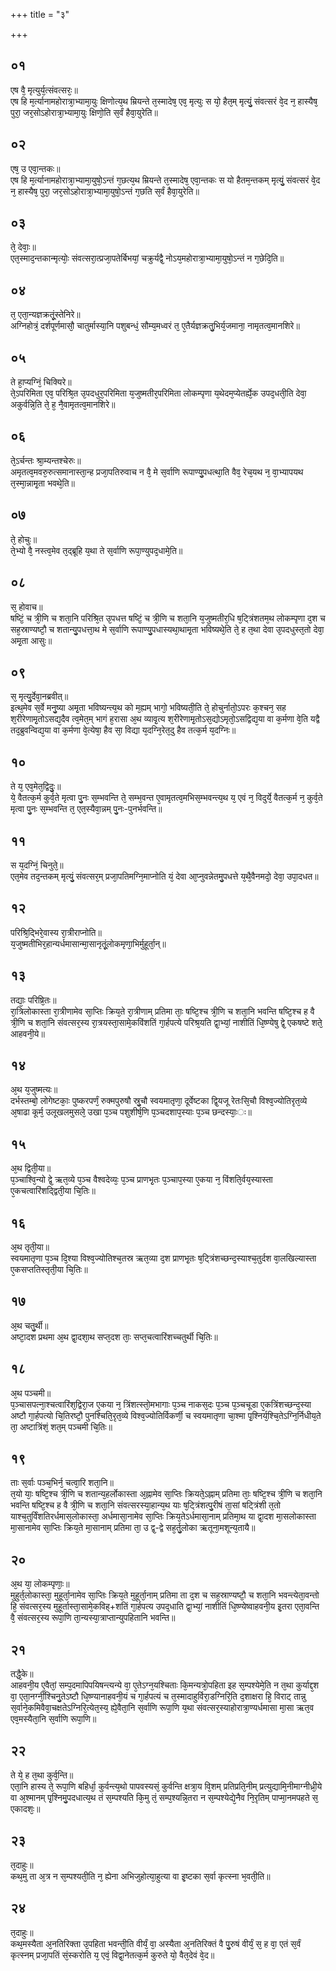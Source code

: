 +++
title = "३"

+++
## ०१
एष वै᳘ मृत्युर्य᳘त्संवत्सरः᳘॥  
एष हि म᳘र्त्यानामहोरात्रा᳘भ्यामा᳘युः क्षिणोत्य᳘थ म्रियन्ते त᳘स्मादेष᳘ एव᳘ मृत्युः स यो᳘ हैत᳘म् मृत्युं᳘ संवत्सरं वे᳘द न᳘ हास्यैष᳘ पुरा᳘ जर᳘सोऽहोरात्रा᳘भ्यामा᳘युः क्षिणो᳘ति स᳘र्वं हैवा᳘युरेति॥  
## ०२
एष᳘ उ एवा᳘न्तकः॥  
एष हि म᳘र्त्यानामहोरात्रा᳘भ्यामा᳘युषो᳘ऽन्तं ग᳘छत्य᳘थ म्रियन्ते त᳘स्मादेष᳘ एवा᳘न्तकः स यो हैतम᳘न्तकम् मृत्युं᳘ संवत्सरं वे᳘द न᳘ हास्यैष᳘ पुरा᳘ जर᳘सोऽहोरात्रा᳘भ्यामा᳘युषो᳘ऽन्तं ग᳘छति स᳘र्वं हैवा᳘युरेति॥  
## ०३
ते᳘ देवाः᳘॥  
एत᳘स्माद᳘न्तकान्मृत्योः᳘ संवत्सरा᳘त्प्रजा᳘पतेर्बिभयां᳘ चक्रुर्यद्वै᳘ नोऽय᳘महोरात्रा᳘भ्यामा᳘युषो᳘ऽन्तं न ग᳘छेदि᳘ति॥  
## ०४
त᳘ एता᳘न्यज्ञक्रतूं᳘स्तेनिरे॥  
अग्निहोत्रं᳘ दर्शपूर्णमासौ᳘ चातुर्मास्या᳘नि पशुबन्धं᳘ सौम्य᳘मध्वरं त᳘ ए᳘तैर्यज्ञक्रतु᳘भिर्य᳘जमाना᳘ नामृतत्व᳘मानशिरे॥  
## ०५
ते हा᳘प्यग्निं᳘ चिक्यिरे॥  
ते᳘ऽपरिमिता एव᳘ परिश्रि᳘त उ᳘पदधुर᳘परिमिता य᳘जुष्मतीर᳘परिमिता लोकम्पृणा य᳘थेदम᳘प्येतर्ह्ये᳘क उपद᳘धती᳘ति देवा᳘ अकुर्वन्नि᳘ति ते᳘ ह᳘ नै᳘वामृतत्व᳘मानशिरे॥  
## ०६
ते᳘ऽर्चन्तः श्रा᳘म्यन्तश्चेरुः॥  
अमृतत्व᳘मवरु᳘रुत्समानास्ता᳘न्ह प्रजा᳘पतिरुवाच न वै᳘ मे स᳘र्वाणि रूपाण्यु᳘पधत्था᳘ति वैव᳘ रेच᳘यथ न᳘ वा᳘भ्यापयथ त᳘स्मा᳘न्नामृ᳘ता भवथे᳘ति॥  
## ०७
ते᳘ होचुः॥  
ते᳘भ्यो वै᳘ नस्त्व᳘मेव त᳘द्ब्रूहि य᳘था ते स᳘र्वाणि रूपा᳘ण्युपद᳘धामे᳘ति॥  
## ०८
स᳘ होवाच॥  
षष्टिं᳘ च त्री᳘णि च शता᳘नि परिश्रि᳘त उ᳘पधत्त षष्टिं᳘ च त्री᳘णि च शता᳘नि य᳘जुष्मतीर᳘धि ष᳘ट्त्रिंशतम᳘थ लोकम्पृणा द᳘श च सह᳘स्राण्यष्टौ᳘ च शतान्यु᳘पधत्ता᳘थ मे स᳘र्वाणि रूपाण्यु᳘पधास्यथा᳘थामृ᳘ता भविष्यथे᳘ति ते᳘ ह त᳘था देवा उ᳘पदधुस्त᳘तो देवा᳘ अमृ᳘ता आसुः॥  
## ०९
स᳘ मृत्यु᳘र्देवा᳘नब्रवीत्॥  
इत्थ᳘मेव स᳘र्वे मनु᳘ष्या अमृ᳘ता भविष्यन्त्य᳘थ को म᳘ह्यम् भागो᳘ भविष्यती᳘ति ते᳘ होचुर्नातो᳘ऽपरः क᳘श्चन᳘ सह श᳘रीरेणामृ᳘तोऽसद्य᳘दैव त्व᳘मेत᳘म् भागं ह᳘रासा अ᳘थ व्यावृ᳘त्य श᳘रीरेणामृ᳘तोऽस᳘द्योऽमृतो᳘ऽसद्विद्य᳘या वा क᳘र्मणा वे᳘ति यद्वै तद᳘ब्रुवन्विद्य᳘या वा क᳘र्मणा वे᳘त्येषा᳘ हैव सा᳘ विद्या य᳘दग्नि᳘रेत᳘दु हैव तत्क᳘र्म य᳘दग्निः॥  
## १०
ते य᳘ एव᳘मेत᳘द्विदुः᳘॥  
ये᳘ वैतत्क᳘र्म कुर्व᳘ते मृत्वा पु᳘नः स᳘म्भवन्ति ते᳘ सम्भ᳘वन्त ए᳘वामृतत्व᳘मभिस᳘म्भवन्त्य᳘थ य᳘ एवं न᳘ विदुर्ये᳘ वैतत्क᳘र्म न᳘ कुर्व᳘ते मृत्वा पु᳘नः स᳘म्भवन्ति त᳘ एत᳘स्यैवा᳘न्नम् पु᳘नः-पुनर्भवन्ति॥  
## ११
स य᳘दग्निं᳘ चिनुते᳘॥  
एत᳘मेव तद᳘न्तकम् मृत्युं᳘ संवत्सर᳘म् प्रजा᳘पतिमग्नि᳘माप्नोति यं᳘ देवा आ᳘प्नुवन्नेतमु᳘पधत्ते य᳘थै᳘वैनमदो᳘ देवा᳘ उपा᳘दधत॥  
## १२
परिश्रि᳘द्भिरे᳘वास्य रा᳘त्रीराप्नोति॥  
य᳘जुष्मतीभिर᳘हान्यर्धमासान्मा᳘सानृतूं᳘लोकमृणा᳘भिर्मुहूर्ता᳘न्॥  
## १३
तद्याः᳘ परिष्रि᳘तः॥  
रा᳘त्रिलोकास्ता रा᳘त्रीणामेव सा᳘प्तिः क्रिय᳘ते रा᳘त्रीणाम् प्रतिमा ताः᳘ षष्टि᳘श्च त्री᳘णि च शता᳘नि भवन्ति षष्टि᳘श्च ह वै त्री᳘णि च शता᳘नि संवत्सर᳘स्य रा᳘त्रयस्ता᳘सामे᳘कविंशतिं गा᳘र्हपत्ये परिश्र᳘यति द्वा᳘भ्यां᳘ नाशीतिं धि᳘ष्ण्येषु द्वे᳘ एकषष्टे शते᳘ आहवनी᳘ये॥  
## १४
अ᳘थ य᳘जुष्मत्यः॥  
दर्भस्तम्बो᳘ लोगेष्टकाः᳘ पुष्करपर्णं᳘ रुक्मपुरुषौ स्रु᳘चौ स्वयमातृणा᳘ दूर्वेष्टका द्वि᳘यजू रेतःसि᳘चौ विश्व᳘ज्योतिरृत᳘व्ये अ᳘षाढा कूर्म᳘ उलूखलमुसले᳘ उखा प᳘ञ्च पशुशीर्ष᳘णि प᳘ञ्चदशाप᳘स्याः प᳘ञ्च छन्दस्याः᳘ः॥  
## १५
अ᳘थ द्विती᳘या॥  
प᳘ञ्चाश्वि᳘न्यो द्वे᳘ ऋत᳘व्ये प᳘ञ्च वैश्वदेव्यः᳘ प᳘ञ्च प्राणभृ᳘तः प᳘ञ्चाप᳘स्या ए᳘कया न᳘ विंशति᳘र्वय᳘स्यास्ता ए᳘कचत्वारिंशद्द्विती᳘या चि᳘तिः॥  
## १६
अ᳘थ तृती᳘या॥  
स्वयमातृणा प᳘ञ्च दि᳘श्या विश्व᳘ज्योतिश्च᳘तस्र ऋत᳘व्या द᳘श प्राणभृ᳘तः ष᳘ट्त्रिंशच्छन्द᳘स्याश्च᳘तुर्दश वा᳘लखिल्यास्ता ए᳘कसप्ततिस्तृती᳘या चि᳘तिः॥  
## १७
अ᳘थ चतु᳘र्थी॥  
अष्टा᳘दश प्रथमा अ᳘थ द्वा᳘दशा᳘थ सप्त᳘दश ताः᳘ सप्त᳘चत्वारिंशच्चतुर्थी चि᳘तिः॥  
## १८
अ᳘थ पञ्चमी॥  
प᳘ञ्चासपत्ना᳘श्चत्वारिंश᳘द्विरा᳘ज ए᳘कया न᳘ त्रिंशत्स्तो᳘मभागाः प᳘ञ्च नाकस᳘दः प᳘ञ्च प᳘ञ्चचूडा ए᳘कत्रिंशच्छन्द᳘स्या अष्टौ गा᳘र्हपत्यो चि᳘तिरष्टौ᳘ पुनश्चिति᳘रृत᳘व्ये विश्व᳘ज्योतिर्विकर्णी᳘ च स्वयमातृणा चा᳘श्मा पृ᳘श्निर्य᳘श्चि᳘तेऽग्नि᳘र्निधीय᳘ते ता᳘ अष्टात्रिंशं᳘ शत᳘म् पञ्चमी चि᳘तिः॥  
## १९
ताः स᳘र्वाः पञ्च᳘भिर्न᳘ चत्वा᳘रि शता᳘नि॥  
त᳘यो याः᳘ षष्टि᳘श्च त्री᳘णि च शतान्य᳘हर्लोकास्ता अ᳘ह्नामेव सा᳘प्तिः क्रियते᳘ऽह्नाम् प्रतिमा ताः᳘ षष्टि᳘श्च त्री᳘णि च शता᳘नि भवन्ति षष्टि᳘श्च ह वै त्री᳘णि च शता᳘नि संवत्सरस्या᳘हान्य᳘थ याः ष᳘ट्त्रिंशत्पु᳘रीषं ता᳘सां षट्त्रिंशी त᳘तो याश्च᳘तुर्विंशतिरर्धमास᳘लोकास्ता᳘ अर्धमासा᳘नामेव सा᳘प्तिः क्रिय᳘तेऽर्धमासा᳘नाम् प्रतिमा᳘थ या द्वा᳘दश मा᳘सलोकास्ता मा᳘सानामेव सा᳘प्तिः क्रिय᳘ते मा᳘सानाम् प्रतिमा ता᳘ उ द्व᳘-द्वे सह᳘र्तु᳘लोका ऋतूना᳘मशून्य᳘तायै॥  
## २०
अ᳘थ या᳘ लोकम्पृणाः᳘॥  
मुहुर्त᳘लोकास्ता᳘ मुहूर्ता᳘नामेव सा᳘प्तिः क्रिय᳘ते मुहूर्ता᳘नाम् प्रतिमा ता द᳘श च सह᳘स्राण्यष्टौ᳘ च शता᳘नि भवन्त्येता᳘वन्तो हि᳘ संवत्सर᳘स्य मुहूर्तास्ता᳘सामे᳘कविह्+शतिं गा᳘र्हपत्य उपद᳘धाति द्वा᳘भ्यां᳘ नाशीतिं धि᳘ष्ण्येष्वाहवनी᳘य इ᳘तरा एता᳘वन्ति वै᳘ संवत्सर᳘स्य रूपा᳘णि ता᳘न्यस्या᳘त्राप्तान्युपहितानि भवन्ति॥  
## २१
तद्धै᳘के॥  
आहवनी᳘य ए᳘वैतां᳘ सम्प᳘दमापिपयिषन्त्यन्ये वा᳘ ए᳘तेऽग्न᳘यश्चिताः कि᳘मन्यत्रो᳘पहिता इह स᳘म्पश्येमे᳘ति न त᳘था कुर्याद्द᳘श वा᳘ एता᳘नग्नीं᳘श्चिनु᳘तेऽष्टौ धि᳘ष्ण्यानाहवनी᳘यं च गा᳘र्हपत्यं च त᳘स्मादाहुर्विरा᳘डग्निरि᳘ति द᳘शाक्षरा हि᳘ विराट् तान्नु स᳘र्वाने᳘कमिवैवा᳘चक्षतेऽग्निरि᳘त्येत᳘स्य᳘ ह्ये᳘वैता᳘नि स᳘र्वाणि रूपा᳘णि य᳘था संवत्सर᳘स्याहोरात्रा᳘ण्यर्धमासा मा᳘सा ऋत᳘व एव᳘मस्यैता᳘नि स᳘र्वाणि रूपा᳘णि॥  
## २२
ते ये᳘ ह त᳘था कुर्व᳘न्ति॥  
एता᳘नि हास्य ते᳘ रूपा᳘णि बहिर्धा᳘ कुर्वन्त्य᳘थो पापवस्यसं᳘ कुर्वन्ति क्षत्रा᳘य वि᳘शम् प्रतिप्रति᳘नीम् प्रत्युद्यामि᳘नीमाग्नीध्री᳘ये वा अ᳘श्मानम् पृ᳘श्निमु᳘पदधात्य᳘थ तं स᳘म्पश्यति कि᳘मु तं᳘ सम्प᳘श्यन्नि᳘तरा न स᳘म्पश्येद्ये᳘नैव नि᳘रृतिम् पाप्मा᳘नमपहते स᳘ एकादशः᳘॥  
## २३
त᳘दाहुः॥  
कथ᳘मु ता अ᳘त्र न स᳘म्पश्यती᳘ति न᳘ ह्येना अभिजुहोत्या᳘हुत्या वा इ᳘ष्टका स᳘र्वा कृत्स्ना भ᳘वती᳘ति॥  
## २४
त᳘दाहुः॥  
कथ᳘मस्यैता अ᳘नतिरिक्ता उ᳘पहिता भवन्ती᳘ति वीर्यं᳘ वा᳘ अस्यैता अ᳘नतिरिक्तं वै पु᳘रुषं वीर्यं᳘ स᳘ ह वा᳘ एतं स᳘र्वं कृत्स्नम् प्रजा᳘पतिं सं᳘स्करोति य᳘ एवं᳘ विद्वा᳘नेतत्क᳘र्म कुरुते यो᳘ वैत᳘देवं वे᳘द॥  